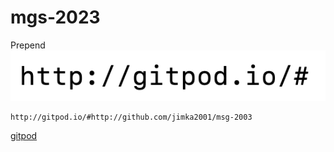 # mgs-2023

Prepend ![gitpod](doc/img/prepend-gitpod.png) 

```
http://gitpod.io/#http://github.com/jimka2001/msg-2003
```
[gitpod](http://gitpod.io/#http://github.com/jimka2001/msg-2003)

